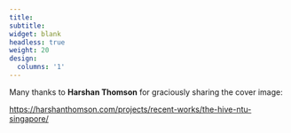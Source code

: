 ```yaml
---
title:
subtitle:
widget: blank
headless: true
weight: 20
design:
  columns: '1'
---
```

Many thanks to **Harshan Thomson** for graciously sharing the cover image:

https://harshanthomson.com/projects/recent-works/the-hive-ntu-singapore/